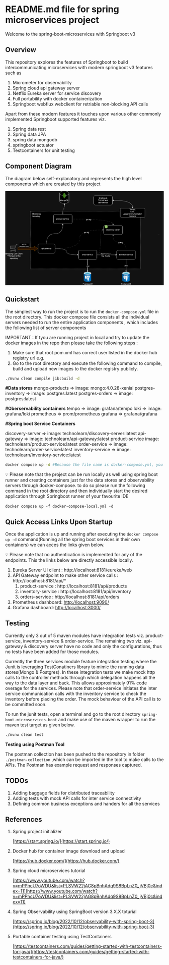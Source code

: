 # README.md file for spring microservices project

Welcome to the spring-boot-microservices with Springboot v3

## Overview

This repository explores the features of Springboot to build intercommunicating microservices with modern springboot v3 features such as

1. Micrometer for observability
2. Spring cloud api gateway server
3. Netflix Eureka server for service discovery
4. Full portability with docker containerization 
5. Springboot webflux webclient for retriable non-blocking API calls

Apart from these modern features it touches upon various other commonly implemented Springboot supported features viz.

1. Spring data rest
2. Spring data JPA
3. spring data mongodb
4. springboot actuator
5. Testcontainers for unit testing

## Component Diagram

The diagram below self-explanatory and represents the high level components which are created by this project

![High level component diagram](blueprint.png)

## Quickstart

The simplest way to run the project is to run the `docker-compose.yml` file in the root directory. This docker compose file consists all the individual servers needed to run the entire application components , which includes the following list of server components

IMPORTANT : If tyou are running project in local and try to update the docker images in the repo then please take the following steps :
1. Make sure that root pom.xml has correct user listed in the docker hub registry url e.g. 
2. Go to the root directory and execute the following command to compile, build and upload new images to the docker registry publicly.
```bash
./mvnw clean compile jib:build -d 
```

**#Data stores**
mongo-products => image: mongo:4.0.28-xenial
postgres-inventory => image: postgres:latest
postgres-orders => image: postgres:latest

**#Oberservability containers**
tempo => image: grafana/tempo
loki => image: grafana/loki
prometheus => prom/prometheus
grafana => grafana/grafana

**#Spring boot Service Containers**

discovery-server => image: technolearn/discovery-server:latest
api-gateway => image: technolearn/api-gateway:latest
product-service image: technolearn/product-service:latest
order-service => image: technolearn/order-service:latest
inventory-service => image: technolearn/inventory-service:latest

```bash
docker compose up -d #Because the file name is docker-compose.yml, you do not have to provide filename
```

<aside>
💡 Please note that the project can be run locally as well using spring boot runner and creating containers just for the data stores and observability servers through docker-compose. to do so please run the following command in the root directory and then individually start the desired application through Springboot runner of your favourite IDE

`docker compose up -f docker-compose-local.yml -d`

</aside>

## Quick Access Links Upon Startup

Once the application is up and running after executing the `docker compose up -d` command(Running all the spring boot services in their own containers) we can acces the links given below. 

<aside>
💡 Please note that no authentication is implemented for any of the endpoints. This the links below are directly accessible locally.

</aside>

1. Eureka Server UI client : http://localhost:8181/eureka/web    
2. API Gateway endpoint to make other service calls : http://localhost:8181/api/*
    1. product-service : http://localhost:8181/api/products
    2. inventory-service : http://localhost:8181/api/inventory
    3. orders-service : http://localhost:8181/api/orders
3. Prometheus dashboard: [http://localhost:9090/](http://localhost:9090/)
4. Grafana dashboard: [http://localhost:3000/](http://localhost:3000/)
    

## Testing

Currently only 3 out of 5 maven modules have integration tests viz. product-service, inventory-service & order-service. The remaining two viz. api-gateway & discovery server have no code and only the configurations, thus no tests have been added for those modules.

Currently the three services module feature integration testing where the Junit is leveraging TestConatiners library to mimic the running data stores(Mongo & Postgres). In these integration tests we make mock http calls to the controller methods through which delegation happens all the way to the data layer and back. This allows approximately 91% code overage for the services. Please note that order-service initiates the inter service communication calls with the inventory service to check the inventory before placing the order. The mock behaviour of the API call is to be committed soon.

To run the junit tests, open a terminal and go to the root directory `spring-boot-microservices-boot` and make use of the maven wrapper to run the maven test target as given below.

```bash
./mvnw clean test
```

**Testing using Postman Tool**

The postman collection has been pushed to the repository in folder `./postman-collection` ,which can be imported in the tool to make calls to the APIs. The Postman has example request and responses captured.

## TODOs

1. Adding baggage fields for distributed traceability 
2. Adding tests with mock API calls for inter service connectivity
3. Defining common business exceptions and handers for all the services

## References

1. Spring project initializer 
    
    [https://start.spring.io/](https://start.spring.io/)
    
2. Docker hub for container image download and upload
    
    [https://hub.docker.com/](https://hub.docker.com/)
    
3. Spring cloud microservices tutorial
    
    [https://www.youtube.com/watch?v=mPPhcU7oWDU&list=PLSVW22jAG8pBnhAdq9S8BpLnZ0_jVBj0c&index=11](https://www.youtube.com/watch?v=mPPhcU7oWDU&list=PLSVW22jAG8pBnhAdq9S8BpLnZ0_jVBj0c&index=11)
    
4. Spring Observability using SpringBoot version 3.X.X toturial
    
    [https://spring.io/blog/2022/10/12/observability-with-spring-boot-3](https://spring.io/blog/2022/10/12/observability-with-spring-boot-3)
    
5. Portable container testing using TestContainers
    
    [https://testcontainers.com/guides/getting-started-with-testcontainers-for-java/](https://testcontainers.com/guides/getting-started-with-testcontainers-for-java/)